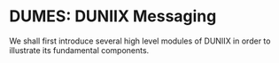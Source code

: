 # DUMES: DUNIIX Messaging

We shall first introduce several high level modules of DUNIIX in order to illustrate its fundamental components.

